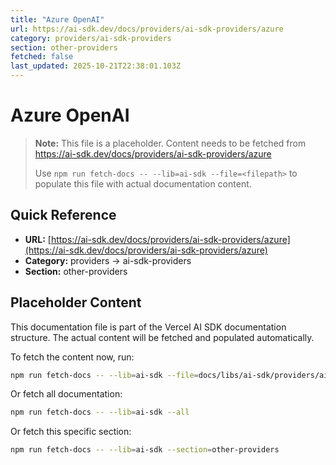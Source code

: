 ```yaml
---
title: "Azure OpenAI"
url: https://ai-sdk.dev/docs/providers/ai-sdk-providers/azure
category: providers/ai-sdk-providers
section: other-providers
fetched: false
last_updated: 2025-10-21T22:38:01.103Z
---
```


# Azure OpenAI

> **Note:** This file is a placeholder. Content needs to be fetched from https://ai-sdk.dev/docs/providers/ai-sdk-providers/azure
>
> Use `npm run fetch-docs -- --lib=ai-sdk --file=<filepath>` to populate this file with actual documentation content.

## Quick Reference

- **URL:** [https://ai-sdk.dev/docs/providers/ai-sdk-providers/azure](https://ai-sdk.dev/docs/providers/ai-sdk-providers/azure)
- **Category:** providers → ai-sdk-providers
- **Section:** other-providers

## Placeholder Content

This documentation file is part of the Vercel AI SDK documentation structure.
The actual content will be fetched and populated automatically.

To fetch the content now, run:

```bash
npm run fetch-docs -- --lib=ai-sdk --file=docs/libs/ai-sdk/providers/ai-sdk-providers/azure.md
```

Or fetch all documentation:

```bash
npm run fetch-docs -- --lib=ai-sdk --all
```

Or fetch this specific section:

```bash
npm run fetch-docs -- --lib=ai-sdk --section=other-providers
```
